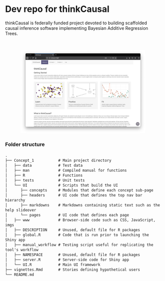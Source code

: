 # Dev repo for thinkCausal

thinkCausal is federally funded project devoted to building scaffolded causal inference software implementing Bayesian Additive Regression Trees.

<br>
<p align="center">
<img src="screenshot.png" width=80%>
</p>

### Folder structure
    .
    ├── Concept_1           # Main project directory
    │   ├── data            # Test data
    │   ├── man             # Compiled manual for functions
    │   ├── R               # Functions
    │   ├── tests           # Unit tests
    │   └── UI              # Scripts that build the UI
    │      ├── concepts     # Modules that define each concept sub-page
    │      ├── headers      # UI code that defines the top nav bar hierarchy
    │      ├── markdowns    # Markdowns containing static text such as the help slideover
    │      └── pages        # UI code that defines each page
    │   ├── www             # Browser-side code such as CSS, JavaScript, imgs
    │   ├── DESCRIPTION     # Unused, default file for R packages
    │   ├── global.R        # Code that is run prior to launching the Shiny app
    │   ├── manual_workflow # Testing script useful for replicating the tool's workflow
    │   ├── NAMESPACE       # Unused, default file for R packages
    │   ├── server.R        # Server-side code for Shiny app
    │   └── UI.R            # Main UI framework
    ├── vignettes.Rmd       # Stories defining hypothetical users
    └── README.md
